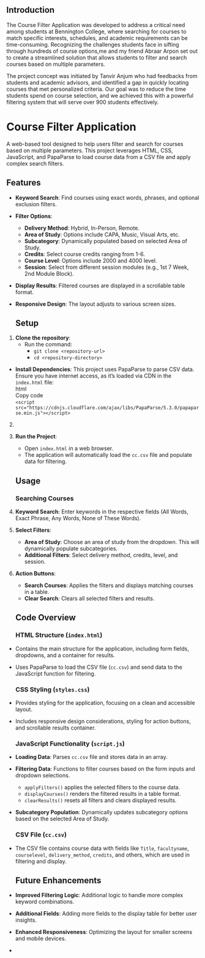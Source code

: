 ## Introduction

The Course Filter Application was developed to address a critical need among students at Bennington College, where searching for courses to match specific interests, schedules, and academic requirements can be time-consuming. Recognizing the challenges students face in sifting through hundreds of course options,me and my friend Abraar Arpon set out to create a streamlined solution that allows students to filter and search courses based on multiple parameters.

The project concept was initiated by Tanvir Anjum who had feedbacks from students and academic advisors, and identified a gap in quickly locating courses that met personalized criteria. Our goal was to reduce the time students spend on course selection, and we achieved this with a powerful filtering system that will serve over 900 students effectively.


# **Course Filter Application**

A web-based tool designed to help users filter and search for courses based on multiple parameters. This project leverages HTML, CSS, JavaScript, and PapaParse to load course data from a CSV file and apply complex search filters.

## **Features**

* **Keyword Search**: Find courses using exact words, phrases, and optional exclusion filters.  
* **Filter Options**:  
  * **Delivery Method**: Hybrid, In-Person, Remote.  
  * **Area of Study**: Options include CAPA, Music, Visual Arts, etc.  
  * **Subcategory**: Dynamically populated based on selected Area of Study.  
  * **Credits**: Select course credits ranging from 1-6.  
  * **Course Level**: Options include 2000 and 4000 level.  
  * **Session**: Select from different session modules (e.g., 1st 7 Week, 2nd Module Block).  
* **Display Results**: Filtered courses are displayed in a scrollable table format.  
* **Responsive Design**: The layout adjusts to various screen sizes.

  ## **Setup**

1. **Clone the repository**:  
   * Run the command:  
     * `git clone <repository-url>`  
     * `cd <repository-directory>`  
* **Install Dependencies**: This project uses PapaParse to parse CSV data. Ensure you have internet access, as it’s loaded via CDN in the `index.html` file:  
  html  
  Copy code  
  `<script src="https://cdnjs.cloudflare.com/ajax/libs/PapaParse/5.3.0/papaparse.min.js"></script>`  
2.   
3. **Run the Project**:  
   * Open `index.html` in a web browser.  
   * The application will automatically load the `cc.csv` file and populate data for filtering.

   ## **Usage**

   ### **Searching Courses**

1. **Keyword Search**: Enter keywords in the respective fields (All Words, Exact Phrase, Any Words, None of These Words).  
2. **Select Filters**:  
   * **Area of Study**: Choose an area of study from the dropdown. This will dynamically populate subcategories.  
   * **Additional Filters**: Select delivery method, credits, level, and session.  
3. **Action Buttons**:  
   * **Search Courses**: Applies the filters and displays matching courses in a table.  
   * **Clear Search**: Clears all selected filters and results.

   ## **Code Overview**

   ### **HTML Structure (`index.html`)**

* Contains the main structure for the application, including form fields, dropdowns, and a container for results.  
* Uses PapaParse to load the CSV file (`cc.csv`) and send data to the JavaScript function for filtering.

  ### **CSS Styling (`styles.css`)**

* Provides styling for the application, focusing on a clean and accessible layout.  
* Includes responsive design considerations, styling for action buttons, and scrollable results container.

  ### **JavaScript Functionality (`script.js`)**

* **Loading Data**: Parses `cc.csv` file and stores data in an array.  
* **Filtering Data**: Functions to filter courses based on the form inputs and dropdown selections.  
  * `applyFilters()` applies the selected filters to the course data.  
  * `displayCourses()` renders the filtered results in a table format.  
  * `clearResults()` resets all filters and clears displayed results.  
* **Subcategory Population**: Dynamically updates subcategory options based on the selected Area of Study.

  ### **CSV File (`cc.csv`)**

* The CSV file contains course data with fields like `Title`, `facultyname`, `courselevel`, `delivery_method`, `credits`, and others, which are used in filtering and display.

  ## **Future Enhancements**

* **Improved Filtering Logic**: Additional logic to handle more complex keyword combinations.  
* **Additional Fields**: Adding more fields to the display table for better user insights.  
* **Enhanced Responsiveness**: Optimizing the layout for smaller screens and mobile devices.  
* 


